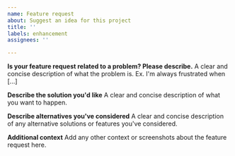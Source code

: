 ```yaml
---
name: Feature request
about: Suggest an idea for this project
title: ''
labels: enhancement
assignees: ''

---
```


<!-- IMPORTANT: please make sure that this issue is related to the app itself as opposed to the Clubhouse API or third-party components, including the Agora voice SDK. Issues that aren't related to the app will be closed without further consideration. Do not remove this comment. -->

**Is your feature request related to a problem? Please describe.**
A clear and concise description of what the problem is. Ex. I'm always frustrated when [...]

**Describe the solution you'd like**
A clear and concise description of what you want to happen.

**Describe alternatives you've considered**
A clear and concise description of any alternative solutions or features you've considered.

**Additional context**
Add any other context or screenshots about the feature request here.
